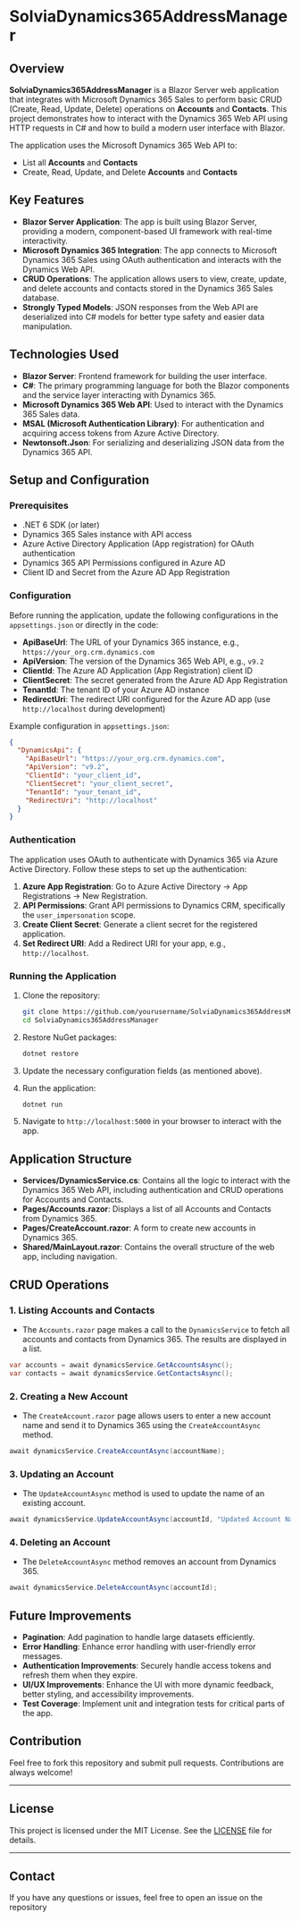 # SolviaDynamics365AddressManager

## Overview

**SolviaDynamics365AddressManager** is a Blazor Server web application that integrates with Microsoft Dynamics 365 Sales to perform basic CRUD (Create, Read, Update, Delete) operations on **Accounts** and **Contacts**. This project demonstrates how to interact with the Dynamics 365 Web API using HTTP requests in C# and how to build a modern user interface with Blazor.

The application uses the Microsoft Dynamics 365 Web API to:
- List all **Accounts** and **Contacts**
- Create, Read, Update, and Delete **Accounts** and **Contacts**

## Key Features

- **Blazor Server Application**: The app is built using Blazor Server, providing a modern, component-based UI framework with real-time interactivity.
- **Microsoft Dynamics 365 Integration**: The app connects to Microsoft Dynamics 365 Sales using OAuth authentication and interacts with the Dynamics Web API.
- **CRUD Operations**: The application allows users to view, create, update, and delete accounts and contacts stored in the Dynamics 365 Sales database.
- **Strongly Typed Models**: JSON responses from the Web API are deserialized into C# models for better type safety and easier data manipulation.

## Technologies Used

- **Blazor Server**: Frontend framework for building the user interface.
- **C#**: The primary programming language for both the Blazor components and the service layer interacting with Dynamics 365.
- **Microsoft Dynamics 365 Web API**: Used to interact with the Dynamics 365 Sales data.
- **MSAL (Microsoft Authentication Library)**: For authentication and acquiring access tokens from Azure Active Directory.
- **Newtonsoft.Json**: For serializing and deserializing JSON data from the Dynamics 365 API.

## Setup and Configuration

### Prerequisites

- .NET 6 SDK (or later)
- Dynamics 365 Sales instance with API access
- Azure Active Directory Application (App registration) for OAuth authentication
- Dynamics 365 API Permissions configured in Azure AD
- Client ID and Secret from the Azure AD App Registration

### Configuration

Before running the application, update the following configurations in the `appsettings.json` or directly in the code:

- **ApiBaseUrl**: The URL of your Dynamics 365 instance, e.g., `https://your_org.crm.dynamics.com`
- **ApiVersion**: The version of the Dynamics 365 Web API, e.g., `v9.2`
- **ClientId**: The Azure AD Application (App Registration) client ID
- **ClientSecret**: The secret generated from the Azure AD App Registration
- **TenantId**: The tenant ID of your Azure AD instance
- **RedirectUri**: The redirect URI configured for the Azure AD app (use `http://localhost` during development)

Example configuration in `appsettings.json`:
```json
{
  "DynamicsApi": {
    "ApiBaseUrl": "https://your_org.crm.dynamics.com",
    "ApiVersion": "v9.2",
    "ClientId": "your_client_id",
    "ClientSecret": "your_client_secret",
    "TenantId": "your_tenant_id",
    "RedirectUri": "http://localhost"
  }
}
```

### Authentication

The application uses OAuth to authenticate with Dynamics 365 via Azure Active Directory. Follow these steps to set up the authentication:

1. **Azure App Registration**: Go to Azure Active Directory -> App Registrations -> New Registration.
2. **API Permissions**: Grant API permissions to Dynamics CRM, specifically the `user_impersonation` scope.
3. **Create Client Secret**: Generate a client secret for the registered application.
4. **Set Redirect URI**: Add a Redirect URI for your app, e.g., `http://localhost`.

### Running the Application

1. Clone the repository:
   ```bash
   git clone https://github.com/yourusername/SolviaDynamics365AddressManager.git
   cd SolviaDynamics365AddressManager
   ```

2. Restore NuGet packages:
   ```bash
   dotnet restore
   ```

3. Update the necessary configuration fields (as mentioned above).

4. Run the application:
   ```bash
   dotnet run
   ```

5. Navigate to `http://localhost:5000` in your browser to interact with the app.

## Application Structure

- **Services/DynamicsService.cs**: Contains all the logic to interact with the Dynamics 365 Web API, including authentication and CRUD operations for Accounts and Contacts.
- **Pages/Accounts.razor**: Displays a list of all Accounts and Contacts from Dynamics 365.
- **Pages/CreateAccount.razor**: A form to create new accounts in Dynamics 365.
- **Shared/MainLayout.razor**: Contains the overall structure of the web app, including navigation.

## CRUD Operations

### 1. Listing Accounts and Contacts

- The `Accounts.razor` page makes a call to the `DynamicsService` to fetch all accounts and contacts from Dynamics 365. The results are displayed in a list.

```csharp
var accounts = await dynamicsService.GetAccountsAsync();
var contacts = await dynamicsService.GetContactsAsync();
```

### 2. Creating a New Account

- The `CreateAccount.razor` page allows users to enter a new account name and send it to Dynamics 365 using the `CreateAccountAsync` method.

```csharp
await dynamicsService.CreateAccountAsync(accountName);
```

### 3. Updating an Account

- The `UpdateAccountAsync` method is used to update the name of an existing account.

```csharp
await dynamicsService.UpdateAccountAsync(accountId, "Updated Account Name");
```

### 4. Deleting an Account

- The `DeleteAccountAsync` method removes an account from Dynamics 365.

```csharp
await dynamicsService.DeleteAccountAsync(accountId);
```

## Future Improvements

- **Pagination**: Add pagination to handle large datasets efficiently.
- **Error Handling**: Enhance error handling with user-friendly error messages.
- **Authentication Improvements**: Securely handle access tokens and refresh them when they expire.
- **UI/UX Improvements**: Enhance the UI with more dynamic feedback, better styling, and accessibility improvements.
- **Test Coverage**: Implement unit and integration tests for critical parts of the app.

## Contribution

Feel free to fork this repository and submit pull requests. Contributions are always welcome!

---

## License

This project is licensed under the MIT License. See the [LICENSE](LICENSE) file for details.

---

## Contact

If you have any questions or issues, feel free to open an issue on the repository

